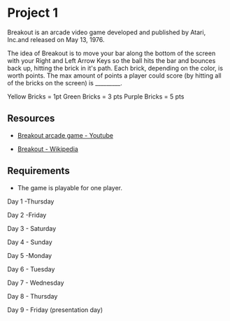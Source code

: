 # Project 1

Breakout is an arcade video game developed and published by Atari, Inc.and released on May 13, 1976.

The idea of Breakout is to move your bar along the bottom of the screen with your Right and Left Arrow Keys so the ball hits the bar and bounces back up, hitting the brick in it's path. Each brick, depending on the color, is worth points. The max amount of points a player could score (by hitting all of the bricks on the screen) is _________.

Yellow Bricks = 1pt 
Green Bricks = 3 pts 
Purple Bricks = 5 pts 

## Resources

* [Breakout arcade game - Youtube](https://www.youtube.com/watch?v=AMUv8KvVt08)

* [Breakout - Wikipedia](https://en.wikipedia.org/wiki/Breakout_(video_game))


 ## Requirements

* The game is playable for one player.

Day 1 -Thursday



Day 2 -Friday


Day 3 - Saturday


Day 4 - Sunday



Day 5 -Monday

Day 6 - Tuesday

Day 7 - Wednesday 

Day 8 - Thursday 

Day 9 - Friday (presentation day)
